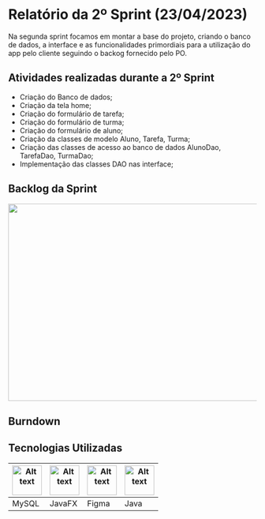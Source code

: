 <h1>Relatório da 2º Sprint (23/04/2023)</h1>

<p>Na segunda sprint focamos em montar a base do projeto, criando o banco de dados, a interface e as funcionalidades primordiais para a utilização do app pelo cliente seguindo o backog fornecido pelo PO.</p>

<h2>Atividades realizadas durante a 2º Sprint </h2>
  <ul>
      <li>Criação do Banco de dados;</li>
      <li>Criação da tela home;</li>
      <li>Criação do formulário de tarefa;</li>
      <li>Criação do formulário de turma;</li>
      <li>Criação do formulário de aluno;</li>
      <li>Criação da classes de modelo Aluno, Tarefa, Turma;</li>
      <li>Criação das classes de acesso ao banco de dados AlunoDao, TarefaDao, TurmaDao;</li>
      <li>Implementação das classes DAO nas interface;</li>
  </ul>

<h2>Backlog da Sprint </h2>
<img style="width: 800px; height:400px" src="https://user-images.githubusercontent.com/111647763/232899194-0e7617d3-5a23-4ce3-b1aa-814d1683f346.jpg"</img>

<h2>Burndown</h2>

<h2>Tecnologias Utilizadas</h2>
<table>
  <thead>
    <th><img
    src="https://user-images.githubusercontent.com/89823203/190718687-f627ce18-9b3e-4ce1-bc9c-ddc3521a7705.png"
    alt="Alt text"
    title="Optional title"
    style="display: inline-block; margin: 0 auto; width: 60px"></th>
    <th><img
    src="https://user-images.githubusercontent.com/112170274/228851590-eed20d78-d1ed-475f-a41e-633acb03b46f.png"
    alt="Alt text"
    title="Optional title"
    style="display: inline-block; margin: 0 auto; width: 60px"></th>
    <th><img
    src="https://user-images.githubusercontent.com/89823203/190877360-8c7f93cf-5f62-4f49-8641-3b605deb513e.png"
    alt="Alt text"
    title="Optional title"
    style="display: inline-block; margin: 0 auto; width: 60px"></th>
    <th><img
    src="https://user-images.githubusercontent.com/112170274/229099588-dac6db0c-ef9c-418a-b18c-0f4f962a487a.png"
    alt="Alt text"
    title="Optional title"
    style="display: inline-block; margin: 0 auto; width: 60px"></th>
  </thead>

  <tbody>
    <td>MySQL</td>
    <td>JavaFX</td>
    <td>Figma</td>
    <td>Java</td>
  </tbody>

</table>
